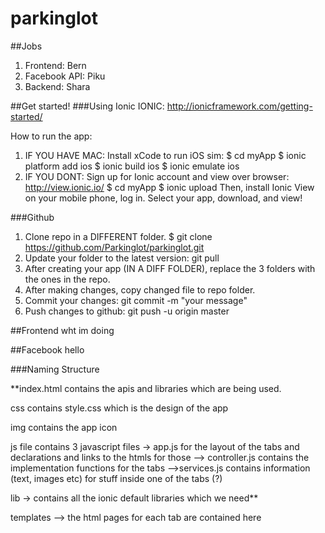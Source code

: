 # parkinglot

##Jobs
1. Frontend: Bern
2. Facebook API: Piku
3. Backend: Shara

##Get started!
###Using Ionic
IONIC: http://ionicframework.com/getting-started/

How to run the app:

1. IF YOU HAVE MAC: Install xCode to run iOS sim:
$ cd myApp
$ ionic platform add ios
$ ionic build ios
$ ionic emulate ios
2. IF YOU DONT: Sign up for Ionic account and view over browser:
http://view.ionic.io/
  $ cd myApp
  $ ionic upload
  Then, install Ionic View on your mobile phone, log in. Select your app, download, and view!

###Github
1. Clone repo in a DIFFERENT folder. $ git clone https://github.com/Parkinglot/parkinglot.git
2. Update your folder to the latest version: git pull
2. After creating your app (IN A DIFF FOLDER), replace the 3 folders with the ones in the repo.
3. After making changes, copy changed file to repo folder.
4. Commit your changes: git commit -m "your message"
5. Push changes to github: git push -u origin master

##Frontend
wht im doing

##Facebook
hello

###Naming Structure

**index.html contains the apis and libraries which are being used.

css contains style.css which is the design of the app

img contains the app icon

js file contains 3 javascript files -> app.js for the layout of the tabs and declarations and links to the htmls for those
--> controller.js contains the implementation functions for the tabs
-->services.js contains information (text, images etc) for stuff inside one of the tabs (?)

lib -> contains all the ionic default libraries which we need**

templates --> the html pages for each tab are  contained here

